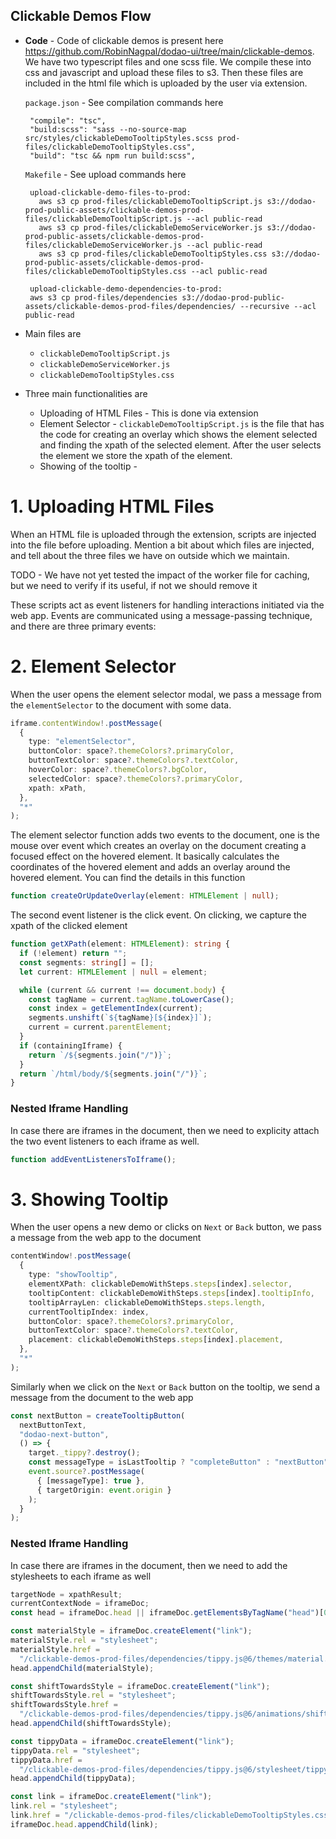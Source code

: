 ## **Clickable Demos Flow**

- **Code** - Code of clickable demos is present here https://github.com/RobinNagpal/dodao-ui/tree/main/clickable-demos.
  We have two typescript files and one scss file. We compile these into css and javascript and upload these files to s3.
  Then these files are included in the html file which is uploaded by the user via extension.

  `package.json` - See compilation commands here

  ```
   "compile": "tsc",
   "build:scss": "sass --no-source-map src/styles/clickableDemoTooltipStyles.scss prod-files/clickableDemoTooltipStyles.css",
   "build": "tsc && npm run build:scss",

  ```

  `Makefile` - See upload commands here

  ```
   upload-clickable-demo-files-to-prod:
  	 aws s3 cp prod-files/clickableDemoTooltipScript.js s3://dodao-prod-public-assets/clickable-demos-prod-files/clickableDemoTooltipScript.js --acl public-read
  	 aws s3 cp prod-files/clickableDemoServiceWorker.js s3://dodao-prod-public-assets/clickable-demos-prod-files/clickableDemoServiceWorker.js --acl public-read
  	 aws s3 cp prod-files/clickableDemoTooltipStyles.css s3://dodao-prod-public-assets/clickable-demos-prod-files/clickableDemoTooltipStyles.css --acl public-read

   upload-clickable-demo-dependencies-to-prod:
   aws s3 cp prod-files/dependencies s3://dodao-prod-public-assets/clickable-demos-prod-files/dependencies/ --recursive --acl public-read
  ```

- Main files are

  - `clickableDemoTooltipScript.js`
  - `clickableDemoServiceWorker.js`
  - `clickableDemoTooltipStyles.css`

- Three main functionalities are
  - Uploading of HTML Files - This is done via extension
  - Element Selector - `clickableDemoTooltipScript.js` is the file that has the code for creating an overlay which shows the element selected and finding the xpath of the selected element. After the user selects the element we store the xpath of the element.
  - Showing of the tooltip -

# **1. Uploading HTML Files**

When an HTML file is uploaded through the extension, scripts are injected into the file before uploading. Mention a bit about which files are injected, and tell about the three files we have on outside which we maintain.

TODO - We have not yet tested the impact of the worker file for caching, but we need to verify if its useful, if not we should remove it

These scripts act as event listeners for handling interactions initiated via the web app. Events are communicated using a message-passing technique, and there are three primary events:

# 2. Element Selector

When the user opens the element selector modal, we pass a message from the `elementSelector` to the document with some data.

```typescript
iframe.contentWindow!.postMessage(
  {
    type: "elementSelector",
    buttonColor: space?.themeColors?.primaryColor,
    buttonTextColor: space?.themeColors?.textColor,
    hoverColor: space?.themeColors?.bgColor,
    selectedColor: space?.themeColors?.primaryColor,
    xpath: xPath,
  },
  "*"
);
```

The element selector function adds two events to the document, one is the mouse over event which creates an overlay on the document creating a focused effect on the hovered element. It basically calculates the coordinates of the hovered element and adds an overlay around the hovered element. You can find the details in this function

```typescript
function createOrUpdateOverlay(element: HTMLElement | null);
```

The second event listener is the click event. On clicking, we capture the xpath of the clicked element

```typescript
function getXPath(element: HTMLElement): string {
  if (!element) return "";
  const segments: string[] = [];
  let current: HTMLElement | null = element;

  while (current && current !== document.body) {
    const tagName = current.tagName.toLowerCase();
    const index = getElementIndex(current);
    segments.unshift(`${tagName}[${index}]`);
    current = current.parentElement;
  }
  if (containingIframe) {
    return `/${segments.join("/")}`;
  }
  return `/html/body/${segments.join("/")}`;
}
```

### Nested Iframe Handling

In case there are iframes in the document, then we need to explicity attach the two event listeners to each iframe as well.

```typescript
function addEventListenersToIframe();
```

# 3. Showing Tooltip

When the user opens a new demo or clicks on `Next` or `Back` button, we pass a message from the web app to the document

```typescript
contentWindow!.postMessage(
  {
    type: "showTooltip",
    elementXPath: clickableDemoWithSteps.steps[index].selector,
    tooltipContent: clickableDemoWithSteps.steps[index].tooltipInfo,
    tooltipArrayLen: clickableDemoWithSteps.steps.length,
    currentTooltipIndex: index,
    buttonColor: space?.themeColors?.primaryColor,
    buttonTextColor: space?.themeColors?.textColor,
    placement: clickableDemoWithSteps.steps[index].placement,
  },
  "*"
);
```

Similarly when we click on the `Next` or `Back` button on the tooltip, we send a message from the document to the web app

```typescript
const nextButton = createTooltipButton(
  nextButtonText,
  "dodao-next-button",
  () => {
    target._tippy?.destroy();
    const messageType = isLastTooltip ? "completeButton" : "nextButton";
    event.source?.postMessage(
      { [messageType]: true },
      { targetOrigin: event.origin }
    );
  }
);
```

### Nested Iframe Handling

In case there are iframes in the document, then we need to add the stylesheets to each iframe as well

```typescript
targetNode = xpathResult;
currentContextNode = iframeDoc;
const head = iframeDoc.head || iframeDoc.getElementsByTagName("head")[0];

const materialStyle = iframeDoc.createElement("link");
materialStyle.rel = "stylesheet";
materialStyle.href =
  "/clickable-demos-prod-files/dependencies/tippy.js@6/themes/material.css";
head.appendChild(materialStyle);

const shiftTowardsStyle = iframeDoc.createElement("link");
shiftTowardsStyle.rel = "stylesheet";
shiftTowardsStyle.href =
  "/clickable-demos-prod-files/dependencies/tippy.js@6/animations/shift-toward.css";
head.appendChild(shiftTowardsStyle);

const tippyData = iframeDoc.createElement("link");
tippyData.rel = "stylesheet";
tippyData.href =
  "/clickable-demos-prod-files/dependencies/tippy.js@6/stylesheet/tippy-data.css";
head.appendChild(tippyData);

const link = iframeDoc.createElement("link");
link.rel = "stylesheet";
link.href = "/clickable-demos-prod-files/clickableDemoTooltipStyles.css";
iframeDoc.head.appendChild(link);
```